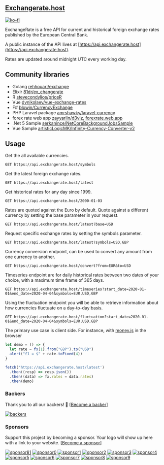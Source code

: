 ## [Exchangerate.host](https://exchangerate.host)

[![ko-fi](https://www.ko-fi.com/img/githubbutton_sm.svg)](https://ko-fi.com/X8X5261MF)

ExchangeRate is a free API for current and historical foreign exchange rates published by the European Central Bank.

A public instance of the API lives at [https://api.exchangerate.host](https://api.exchangerate.host).

Rates are updated around midnight UTC every working day.

## Community libraries

- Golang [rehhouari/exchange](https://github.com/rehhouari/exchange)
- Elixir [81dr/ex_changerate](https://github.com/81dr/ex_changerate)
- R [stevecondylios/priceR](https://github.com/stevecondylios/priceR)
- Vue [dvnikolaev/vue-exchange-rates](https://github.com/dvnikolaev/vue-exchange-rates)
- F# [blowin/CurrencyExchange](https://github.com/blowin/CurrencyExchange)
- PHP Laravel package [amrshawky/laravel-currency](https://github.com/amrshawky/laravel-currency)
- forex rate web app [zayyarlin/d3viz](https://github.com/zayyarlin/d3viz), [forexrate.web.app](https://forexrate.web.app/)
- .Net 5 Sample [serkanince/NetCoreBackgroundJobsSample](https://github.com/serkanince/NetCoreBackgroundJobsSample)
- Vue Sample [artisticLogicMK/Infinity-Currency-Converter-v2](https://github.com/artisticLogicMK/Infinity-Currency-Converter-v2)

## Usage

Get the all available currencies.

```http
GET https://api.exchangerate.host/symbols
```

Get the latest foreign exchange rates.

```http
GET https://api.exchangerate.host/latest
```

Get historical rates for any day since 1999.

```http
GET https://api.exchangerate.host/2000-01-03
```

Rates are quoted against the Euro by default. Quote against a different currency by setting the base parameter in your request.

```http
GET https://api.exchangerate.host/latest?base=USD
```

Request specific exchange rates by setting the symbols parameter.

```http
GET https://api.exchangerate.host/latest?symbols=USD,GBP
```

Currency conversion endpoint, can be used to convert any amount from one currency to another. 

```http
GET https://api.exchangerate.host/convert?from=EUR&to=USD
```

Timeseries endpoint are for daily historical rates between two dates of your choice, with a maximum time frame of 365 days.

```http
GET https://api.exchangerate.host/timeseries?start_date=2020-01-01&end_date=2020-04-04&symbols=EUR,USD,GBP
```

Using the fluctuation endpoint you will be able to retrieve information about how currencies fluctuate on a day-to-day basis. 

```http
GET https://api.exchangerate.host/fluctuation?start_date=2020-01-01&end_date=2020-04-04&symbols=EUR,USD,GBP
```

The primary use case is client side. For instance, with [money.js](https://openexchangerates.github.io/money.js/) in the browser

```js
let demo = () => {
  let rate = fx(1).from("GBP").to("USD")
  alert("£1 = $" + rate.toFixed(4))
}

fetch('https://api.exchangerate.host/latest')
  .then((resp) => resp.json())
  .then((data) => fx.rates = data.rates)
  .then(demo)
```

### Backers

Thank you to all our backers! 🙏 [[Become a backer](https://opencollective.com/exchangeratehost#backer)]

[![backers](https://opencollective.com/exchangeratehost/backers.svg?width=890)](https://opencollective.com/exchangeratehost#backers)

### Sponsors

Support this project by becoming a sponsor. Your logo will show up here with a link to your website. [[Become a sponsor](https://opencollective.com/exchangeratehost#sponsor)]

[![sponsor81](https://user-images.githubusercontent.com/6382002/130024560-65bb49a6-c7e9-48f9-8427-a29d8ff2a3db.png)](https://quaestor.com/?utm_source=github&utm_category=sponsor)
[![sponsor0](https://opencollective.com/exchangeratehost/sponsor/0/avatar.svg?v=1)](https://opencollective.com/exchangeratehost/sponsor/0/website)
[![sponsor1](https://opencollective.com/exchangeratehost/sponsor/1/avatar.svg)](https://opencollective.com/exchangeratehost/sponsor/1/website)
[![sponsor2](https://opencollective.com/exchangeratehost/sponsor/2/avatar.svg)](https://opencollective.com/exchangeratehost/sponsor/2/website)
[![sponsor3](https://opencollective.com/exchangeratehost/sponsor/3/avatar.svg)](https://opencollective.com/exchangeratehost/sponsor/3/website)
[![sponsor4](https://opencollective.com/exchangeratehost/sponsor/4/avatar.svg)](https://opencollective.com/exchangeratehost/sponsor/4/website)
[![sponsor5](https://opencollective.com/exchangeratehost/sponsor/5/avatar.svg)](https://opencollective.com/exchangeratehost/sponsor/5/website)
[![sponsor6](https://opencollective.com/exchangeratehost/sponsor/6/avatar.svg)](https://opencollective.com/exchangeratehost/sponsor/6/website)
[![sponsor7](https://opencollective.com/exchangeratehost/sponsor/7/avatar.svg)](https://opencollective.com/exchangeratehost/sponsor/7/website)
[![sponsor8](https://opencollective.com/exchangeratehost/sponsor/8/avatar.svg)](https://opencollective.com/exchangeratehost/sponsor/8/website)
[![sponsor9](https://opencollective.com/exchangeratehost/sponsor/9/avatar.svg)](https://opencollective.com/exchangeratehost/sponsor/9/website)

